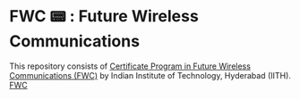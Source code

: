 <h1>FWC 📟 : Future Wireless Communications</h1>
This repository consists of <a href="https://github.com/gadepall/fwc-1">Certificate Program in Future Wireless Communications (FWC)</a> by Indian Institute of Technology, Hyderabad (IITH).
<a href="https://github.com/hemant467/FWC">FWC</a>
